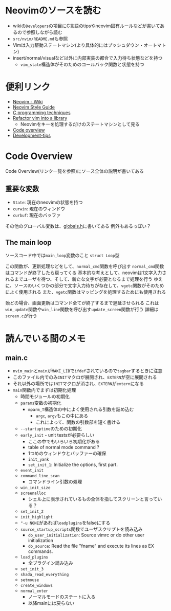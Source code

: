 # Neovimのソースを読む
* wikiの`Developers`の項目にC言語のtipsやneovim固有ルールなどが書いてあるので参照しながら読む
* `src/nvim/README.md`も参照
* Vimは入力駆動ステートマシン(より具体的にはプッシュダウン・オートマトン)
* insert/normal/visualなど以外に内部実装の都合で入力待ち状態などを持つ
    * `vim_state`構造体がそのためのコールバック関数と状態を持つ

# 便利リンク
* [Neovim - Wiki](https://github.com/neovim/neovim/wiki)
* [Neovim Style Guide](https://neovim.io/develop/style-guide.xml)
* [C programming techniques](https://github.com/neovim/neovim/wiki/C-programming)
* [Refactor vim into a library](https://github.com/neovim/neovim/wiki/Refactor-vim-into-a-library)
    * Neovimをキーを処理するだけのステートマシンとして見る
* [Code overview](https://github.com/neovim/neovim/wiki/Code-overview)
* [Development-tips](https://github.com/neovim/neovim/wiki/Development-tips)


# Code Overview
Code Overview(リンク一覧を参照)にソース全体の説明が書いてある

## 重要な変数
* `State`: 現在のneovimの状態を持つ
* `curwin`: 現在のウィンドウ
* `curbuf`: 現在のバッファ

その他のグローバル変数は、[globals.h](https://github.com/neovim/neovim/blob/master/src/nvim/globals.h)に書いてある
例外もあるっぽい？

## The main loop
ソースコード中では`main_loop`変数のこと
`struct Loop`型

この関数が、更新処理などをして、`normal_cmd`関数を呼び出す
`normal_cmd`関数はコマンドが終了したら戻ってくる
基本的な考えとして、neovimは1文字入力されるまでユーザを待つ、そして、新たな文字が必要となるまで処理を行う
ゆえに、ソースのいくつかの部分で文字入力待ちが存在して、`vgetc`関数がそのためによく使用される
また、`vgetc`関数はマッピングを処理するためにも使用される

殆どの場合、画面更新はコマンド全てが終了するまで遅延させられる
これは`win_update`関数や`win_line`関数を呼び出す`update_screen`関数が行う
詳細は`screen.c`が行う


# 読んでいる間のメモ

## main.c
* `nvim_main`と`main`が`MAKE_LIB`で`ifdef`されているので`tagbar`するときに注意
* このファイル内でのみ`INIT`マクロが展開され、`EXTERN`が空に展開される
* それ以外の場所では`INIT`マクロが消され、`EXTERN`が`extern`になる
* `main`関数内でまずは初期化処理
    * 時間モジュールの初期化
    * `params`変数の初期化
        * `mparm_T`構造体の中によく使用される引数を詰め込む
            * `argc`, `argv`もこの中にある
            * これによって、関数の引数部を短く書ける
    * `--startuptime`のための初期化
    * `early_init` - unit testsが必要らしい
        * ここの中でもいろいろ初期化がある
        * table of normal mode command ?
        * 1つめのウィンドウとバッファーの確保
        * `init_yank`
        * `set_init_1`: Initialize the options, first part.
    * `event_init`
    * `command_line_scan`
        * コマンドライン引数の処理
    * `win_init_size`
    * `screenalloc`
        * シェル上に表示されているもの全体を指してスクリーンと言っている？
    * `set_init_2`
    * `init_highlight`
    * `"-u NONE`があれば`loadplugins`をfalseにする
    * `source_startup_scripts`関数でユーザスクリプトを読み込み
        * `do_user_initialization`: Source vimrc or do other user initialization
        * `do_source`: Read the file "fname" and execute its lines as EX commands.
    * `load_plugins`
        * 全プラグイン読み込み
    * `set_init_3`
    * `shada_read_everything`
    * `setmouse`
    * `create_windows`
    * `normal_enter`
        * ノーマルモードのステートに入る
        * 以降mainには戻らない
